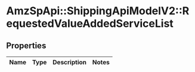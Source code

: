 # AmzSpApi::ShippingApiModelV2::RequestedValueAddedServiceList

## Properties
Name | Type | Description | Notes
------------ | ------------- | ------------- | -------------

